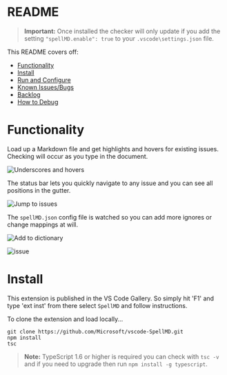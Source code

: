 # README

>**Important:** Once installed the checker will only update if you add the setting `"spellMD.enable": true` to your `.vscode\settings.json` file.

This README covers off:
* [Functionality](#functionality)
* [Install](#install)
* [Run and Configure](#run-and-configure)
* [Known Issues/Bugs](#known-issuesbugs)
* [Backlog](#backlog)
* [How to Debug](#how-to-debug)

# Functionality

Load up a Markdown file and get highlights and hovers for existing issues.  Checking will occur as you type in the document.

![Underscores and hovers](https://raw.githubusercontent.com/username/repository/master/images/SpellMDDemo1.gif)

The status bar lets you quickly navigate to any issue and you can see all positions in the gutter.

![Jump to issues](https://raw.githubusercontent.com/username/repository/master/images/SpellMDDemo2.gif)

The `spellMD.json` config file is watched so you can add more ignores or change mappings at will.

![Add to dictionary](https://raw.githubusercontent.com/username/repository/master/images/SpellMDDemo3.gif)

![issue](https://raw.githubusercontent.com/username/repository/master/issue)

# Install
This extension is published in the VS Code Gallery.  So simply hit 'F1' and type 'ext inst' from there select `SpellMD` and follow instructions.


To clone the extension and load locally...

```
git clone https://github.com/Microsoft/vscode-SpellMD.git
npm install
tsc
```

>**Note:** TypeScript 1.6 or higher is required you can check with `tsc -v` and if you need to upgrade then run `npm install -g typescript`.
